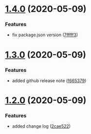# [1.4.0](https://github.com/jeantimex/dummy-tools-1/compare/v1.3.0...v1.4.0) (2020-05-09)


### Features

* fix package.json version ([7fffff3](https://github.com/jeantimex/dummy-tools-1/commit/7fffff3c221ce7b2d852391ad0216e7416bcb847))

# [1.3.0](https://github.com/jeantimex/dummy-tools-1/compare/v1.2.0...v1.3.0) (2020-05-09)


### Features

* added github release note ([f665379](https://github.com/jeantimex/dummy-tools-1/commit/f6653792e0c982dae0131cedd594bad23417a8a3))

# [1.2.0](https://github.com/jeantimex/dummy-tools-1/compare/v1.1.0...v1.2.0) (2020-05-09)


### Features

* added change log ([2cae522](https://github.com/jeantimex/dummy-tools-1/commit/2cae522a9e057851bc3b76a3cecd377d93e99110))
